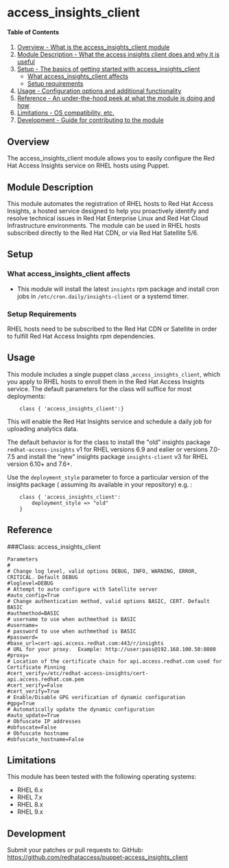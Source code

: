 # access_insights_client

#### Table of Contents

1. [Overview - What is the access_insights_client module](#overview)
2. [Module Description - What the access insights client does and why it is useful](#module-description)
3. [Setup - The basics of getting started with access_insights_client](#setup)
    * [What access_insights_client affects](#what-access_insights_client-affects)
    * [Setup requirements](#setup-requirements)
4. [Usage - Configuration options and additional functionality](#usage)
5. [Reference - An under-the-hood peek at what the module is doing and how](#reference)
5. [Limitations - OS compatibility, etc.](#limitations)
6. [Development - Guide for contributing to the module](#development)

## Overview
The access_insights_client module allows you to easily configure the Red Hat Access Insights service on RHEL hosts using Puppet.

## Module Description

This module automates the registration of RHEL hosts to  Red Hat Access Insights, a hosted service designed to help you proactively identify and resolve technical issues in Red Hat Enterprise Linux and Red Hat Cloud Infrastructure environments.
The module can be used in RHEL hosts subscribed directly to the Red Hat CDN, or via Red Hat Satellite 5/6.

## Setup

### What access_insights_client affects

* This module will install the latest `insights` rpm package and install cron jobs in `/etc/cron.daily/insights-client` or a systemd timer.

### Setup Requirements

RHEL hosts need to be subscribed to the Red Hat CDN or Satellite in order to fulfill Red Hat Access Insights rpm dependencies.



## Usage

This module includes a single puppet class ,`access_insights_client`, which you apply to RHEL hosts to enroll them in the Red Hat Access Insights service.
The default parameters for the class will suffice for most deployments:

```
    class { 'access_insights_client':}
```

This will enable the Red Hat Insights service and schedule a daily job for uploading analytics data.

The default behavior is for the class to install the "old" insights package `redhat-access-insights` v1 for RHEL versions 6.9 and ealier or versions 7.0-7.5 and install the "new" insights package `insights-client` v3 for RHEL version 6.10+ and 7.6+.

Use the `deployment_style` parameter to force a particular version of the insights package ( assuming its available in your repository) e.g. :

```
    class { 'access_insights_client':
        deployment_style => "old"
    }
```


## Reference

###Class: access_insights_client
```
Parameters
#
# Change log level, valid options DEBUG, INFO, WARNING, ERROR, CRITICAL. Default DEBUG
#loglevel=DEBUG
# Attempt to auto configure with Satellite server
#auto_config=True
# Change authentication method, valid options BASIC, CERT. Default BASIC
#authmethod=BASIC
# username to use when authmethod is BASIC
#username=
# password to use when authmethod is BASIC
#password=
#base_url=cert-api.access.redhat.com:443/r/insights
# URL for your proxy.  Example: http://user:pass@192.168.100.50:8080
#proxy=
# Location of the certificate chain for api.access.redhat.com used for Certificate Pinning
#cert_verify=/etc/redhat-access-insights/cert-api.access.redhat.com.pem
#cert_verify=False
#cert_verify=True
# Enable/Disable GPG verification of dynamic configuration
#gpg=True
# Automatically update the dynamic configuration
#auto_update=True
# Obfuscate IP addresses
#obfuscate=False
# Obfuscate hostname
#obfuscate_hostname=False
```

## Limitations

This module has been tested with the following operating systems:
* RHEL 6.x
* RHEL 7.x
* RHEL 8.x
* RHEL 9.x

## Development

Submit your patches or pull requests to:
GitHub: <https://github.com/redhataccess/puppet-access_insights_client>


